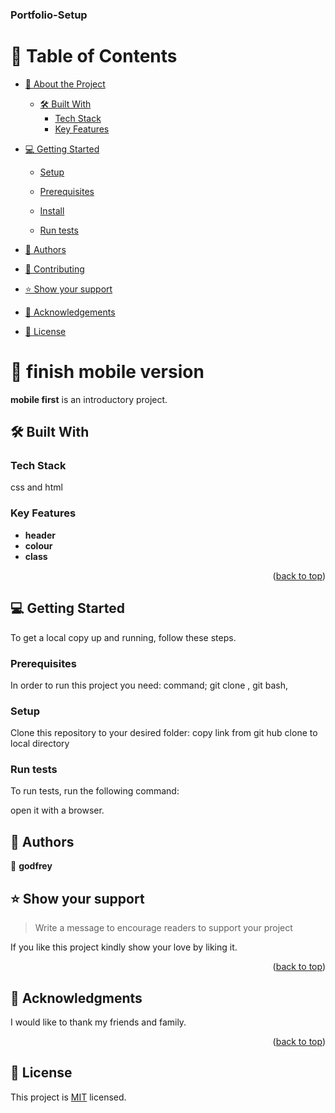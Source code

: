<a name="readme-top"></a>
  <h3><b>Portfolio-Setup</b></h3>

</div>

# 📗 Table of Contents

- [📖 About the Project](#about-project)
  - [🛠 Built With](#built-with)
    - [Tech Stack](#tech-stack)
    - [Key Features](#key-features)

- [💻 Getting Started](#getting-started)
  - [Setup](#setup)
  - [Prerequisites](#prerequisites)
  - [Install](#install)
  
  - [Run tests](#run-tests)
  
- [👥 Authors](#authors)

- [🤝 Contributing](#contributing)
- [⭐️ Show your support](#support)
- [🙏 Acknowledgements](#acknowledgements)
- [📝 License](#license)


# 📖 finish mobile version <a name="about-project"></a>



**mobile first** is an introductory project.

## 🛠 Built With <a name="built-with"></a>

### Tech Stack <a name="tech-stack"></a>
css and html

### Key Features <a name="key-features"></a>


- **header**
- **colour**
- **class**

<p align="right">(<a href="#readme-top">back to top</a>)</p>

## 💻 Getting Started <a name="getting-started"></a>


To get a local copy up and running, follow these steps.

### Prerequisites

In order to run this project you need:
command;
git clone ,
git bash,



### Setup

Clone this repository to your desired folder:
copy link from git hub 
clone to local directory




### Run tests

To run tests, run the following command:

open it with a browser.

## 👥 Authors <a name="authors"></a>


👤 **godfrey**


## ⭐️ Show your support <a name="support"></a>

> Write a message to encourage readers to support your project

If you like this project kindly show your love by liking it.

<p align="right">(<a href="#readme-top">back to top</a>)</p>

## 🙏 Acknowledgments <a name="acknowledgements"></a>



I would like to thank my friends and family.

<p align="right">(<a href="#readme-top">back to top</a>)</p>

## 📝 License <a name="license"></a>


This project is [MIT](./LICENSE) licensed.

